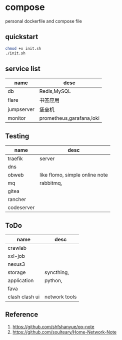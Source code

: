 # compose

personal dockerfile and compose file


## quickstart

```bash
chmod +x init.sh
./init.sh
```

## service list

| name       | desc        |
| ---------- | ----------- |
| db         | Redis,MySQL |
| flare      | 书签应用    |
| jumpserver | 堡垒机            |
| monitor | prometheus,garafana,loki |

## Testing

| name       | desc        |
| ---------- | ----------- |
| traefik        |  server  |
| dns        |    |
| obweb        | like flomo, simple online note  |
| mq        |  rabbitmq,  |
| gitea        |    |
| rancher        |    |
| codeserver        |    |


## ToDo
| name       | desc        |
| ---------- | ----------- |
| crawlab        |    |
| xxl-job        |    |
| nexus3        |    |
| storage        | syncthing,   |
| application        | python,   |
| fava        |    |
| clash clash ui |  network tools  |


## Reference

1. https://github.com/shfshanyue/op-note
2. https://github.com/soulteary/Home-Network-Note